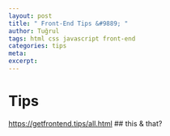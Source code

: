 ```yaml
---
layout: post
title: " Front-End Tips &#9889; "
author: Tuğrul
tags: html css javascript front-end
categories: tips
meta: 
excerpt: 
---
```


# Tips


https://getfrontend.tips/all.html ## this & that?
